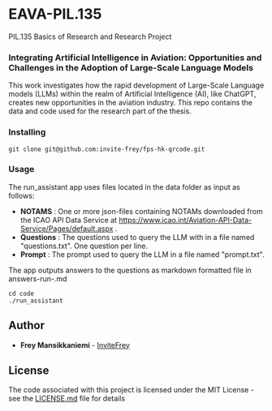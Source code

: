# EAVA-PIL.135
PIL.135 Basics of Research and Research Project

### Integrating Artificial Intelligence in Aviation: Opportunities and Challenges in the Adoption of Large-Scale Language Models

This work investigates how the rapid development of Large-Scale Language models (LLMs) within the realm of Artificial Intelligence (AI), like ChatGPT, creates new opportunities in the aviation industry. This repo contains the data and code used for the research part of the thesis.

### Installing

```
git clone git@github.com:invite-frey/fps-hk-qrcode.git
```
### Usage

The run_assistant app uses files located in the data folder as input as follows:

* **NOTAMS** : One or more json-files containing NOTAMs downloaded from the ICAO API Data Service at https://www.icao.int/Aviation-API-Data-Service/Pages/default.aspx .
* **Questions** : The questions used to query the LLM with in a file named "questions.txt". One question per line.
* **Prompt** : The prompt used to query the LLM in a file named "prompt.txt".

The app outputs answers to the questions as markdown formatted file in answers-run-<date>.md 

```
cd code
./run_assistant
```

## Author

* **Frey Mansikkaniemi** - [InviteFrey](https://github.com/invite-frey)

## License

The code associated with this project is licensed under the MIT License - see the [LICENSE.md](LICENSE.md) file for details